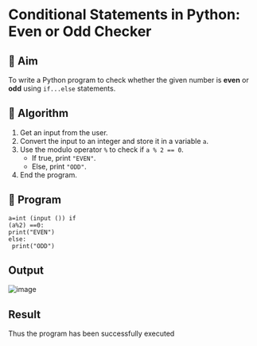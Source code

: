 # Conditional Statements in Python: Even or Odd Checker

## 🎯 Aim
To write a Python program to check whether the given number is **even** or **odd** using `if...else` statements.

## 🧠 Algorithm
1. Get an input from the user.
2. Convert the input to an integer and store it in a variable `a`.
3. Use the modulo operator `%` to check if `a % 2 == 0`.
   - If true, print `"EVEN"`.
   - Else, print `"ODD"`.
4. End the program.

## 🧾 Program
```
a=int (input ()) if 
(a%2) ==0: 
print("EVEN") 
else:  
 print("ODD")
```
## Output
![image](https://github.com/user-attachments/assets/e29f1e43-3fee-410f-a056-5d4cab10a5e3)
## Result
Thus the program has been successfully executed 
